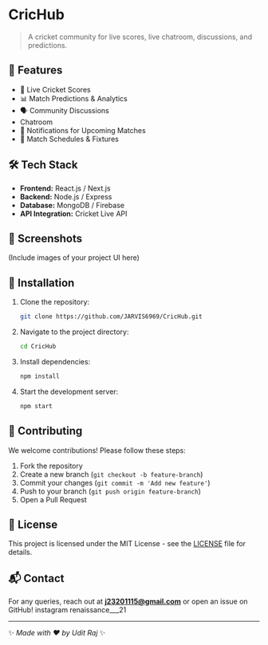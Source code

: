 # CricHub

> A cricket community for live scores, live chatroom, discussions, and predictions.

## 🚀 Features
- 🏏 Live Cricket Scores
- 📊 Match Predictions & Analytics 
- 🗣 Community Discussions 
- Chatroom 
- 🔔 Notifications for Upcoming Matches
- 📅 Match Schedules & Fixtures 

## 🛠 Tech Stack 
- **Frontend:** React.js / Next.js
- **Backend:** Node.js / Express
- **Database:** MongoDB / Firebase   
- **API Integration:** Cricket Live API
  
## 📸 Screenshots
(Include images of your project UI here)

## 🔧 Installation
1. Clone the repository:
   ```sh
   git clone https://github.com/JARVIS6969/CricHub.git
   ```
2. Navigate to the project directory:
   ```sh
   cd CricHub
   ```
3. Install dependencies:
   ```sh
   npm install 
   ```
4. Start the development server:
   ```sh
   npm start
   ```

## 🤝 Contributing
We welcome contributions! Please follow these steps: 
1. Fork the repository 
2. Create a new branch (`git checkout -b feature-branch`)
3. Commit your changes (`git commit -m 'Add new feature'`)
4. Push to your branch (`git push origin feature-branch`)
5. Open a Pull Request 

## 📜 License
This project is licensed under the MIT License - see the [LICENSE](./license) file for details.

## 📬 Contact
For any queries, reach out at **j23201115@gmail.com** or open an issue on GitHub!
instagram renaissance___21

---

✨ _Made with ❤️ by Udit Raj_ ✨

